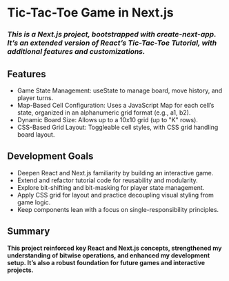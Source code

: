 # Tic-Tac-Toe Game in Next.js

### *This is a Next.js project, bootstrapped with create-next-app. It’s an extended version of React’s Tic-Tac-Toe Tutorial, with additional features and customizations.*
## Features

  - Game State Management: useState to manage board, move history, and player turns.
  - Map-Based Cell Configuration: Uses a JavaScript Map for each cell’s state, organized in an alphanumeric grid format (e.g., a1, b2).
  - Dynamic Board Size: Allows up to a 10x10 grid (up to "K" rows).
  - CSS-Based Grid Layout: Toggleable cell styles, with CSS grid handling board layout.

## Development Goals

  - Deepen React and Next.js familiarity by building an interactive game.
  - Extend and refactor tutorial code for reusability and modularity.
  - Explore bit-shifting and bit-masking for player state management.
  - Apply CSS grid for layout and practice decoupling visual styling from game logic.
  - Keep components lean with a focus on single-responsibility principles.

## Summary

**This project reinforced key React and Next.js concepts, strengthened my understanding of bitwise operations, and enhanced my development setup. It’s also a robust foundation for future games and interactive projects.**
